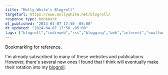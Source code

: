 ```yaml
---
title: "Molly White's Blogroll"
targeturl: https://www.mollywhite.net/blogroll/ 
response_type: bookmark
dt_published: "2024-04-07 17:50 -05:00"
dt_updated: "2024-04-07 17:50 -05:00"
tags: ["blogroll","indieweb","rss","blogging","web","internet","smallweb","community"]
---
```


Bookmarking for reference. 

I'm already subscribed to many of these websites and publications. However, there's several new ones I found that I think will eventually make their rotation into my [blogroll](/collections/blogroll/). 